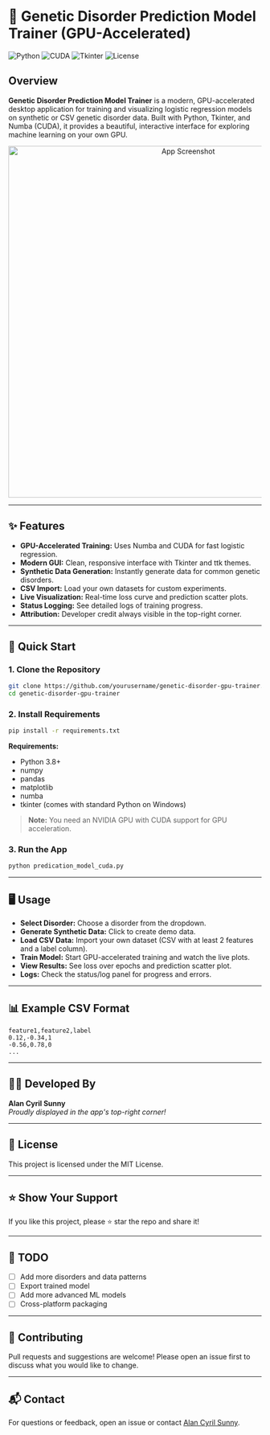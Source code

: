 # 🧬 Genetic Disorder Prediction Model Trainer (GPU-Accelerated)

![Python](https://img.shields.io/badge/Python-3.8%2B-blue?logo=python)
![CUDA](https://img.shields.io/badge/CUDA-Numba-green?logo=nvidia)
![Tkinter](https://img.shields.io/badge/GUI-Tkinter-blueviolet)
![License](https://img.shields.io/badge/License-MIT-green)

## Overview

**Genetic Disorder Prediction Model Trainer** is a modern, GPU-accelerated desktop application for training and visualizing logistic regression models on synthetic or CSV genetic disorder data. Built with Python, Tkinter, and Numba (CUDA), it provides a beautiful, interactive interface for exploring machine learning on your own GPU.

<p align="center">
  <img src="https://user-images.githubusercontent.com/yourusername/yourrepo/demo_screenshot.png" alt="App Screenshot" width="700"/>
</p>

---

## ✨ Features

- **GPU-Accelerated Training:** Uses Numba and CUDA for fast logistic regression.
- **Modern GUI:** Clean, responsive interface with Tkinter and ttk themes.
- **Synthetic Data Generation:** Instantly generate data for common genetic disorders.
- **CSV Import:** Load your own datasets for custom experiments.
- **Live Visualization:** Real-time loss curve and prediction scatter plots.
- **Status Logging:** See detailed logs of training progress.
- **Attribution:** Developer credit always visible in the top-right corner.

---

## 🚀 Quick Start

### 1. Clone the Repository

```bash
git clone https://github.com/yourusername/genetic-disorder-gpu-trainer.git
cd genetic-disorder-gpu-trainer
```

### 2. Install Requirements

```bash
pip install -r requirements.txt
```

**Requirements:**
- Python 3.8+
- numpy
- pandas
- matplotlib
- numba
- tkinter (comes with standard Python on Windows)

> **Note:** You need an NVIDIA GPU with CUDA support for GPU acceleration.

### 3. Run the App

```bash
python predication_model_cuda.py
```

---

## 🖥️ Usage

- **Select Disorder:** Choose a disorder from the dropdown.
- **Generate Synthetic Data:** Click to create demo data.
- **Load CSV Data:** Import your own dataset (CSV with at least 2 features and a label column).
- **Train Model:** Start GPU-accelerated training and watch the live plots.
- **View Results:** See loss over epochs and prediction scatter plot.
- **Logs:** Check the status/log panel for progress and errors.

---

## 📊 Example CSV Format

```csv
feature1,feature2,label
0.12,-0.34,1
-0.56,0.78,0
...
```

---

## 🧑‍💻 Developed By

**Alan Cyril Sunny**  
*Proudly displayed in the app's top-right corner!*

---

## 📄 License

This project is licensed under the MIT License.

---

## ⭐️ Show Your Support

If you like this project, please ⭐️ star the repo and share it!

---

## 📝 TODO

- [ ] Add more disorders and data patterns
- [ ] Export trained model
- [ ] Add more advanced ML models
- [ ] Cross-platform packaging

---

## 🤝 Contributing

Pull requests and suggestions are welcome! Please open an issue first to discuss what you would like to change.

---

## 📬 Contact

For questions or feedback, open an issue or contact [Alan Cyril Sunny](mailto:your.email@example.com).
